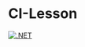 # CI-Lesson

[![.NET](https://github.com/lewks96/CI-Lesson/actions/workflows/dotnet.yml/badge.svg)](https://github.com/lewks96/CI-Lesson/actions/workflows/dotnet.yml)
